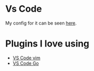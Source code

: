 # Vs Code

My config for it can be seen [here][1].

# Plugins I love using

- [VS Code vim][2]
- [VS Code Go][3]





[1]:	https://github.com/nikitavoloboev/dotfiles/tree/master/vscode
[2]:	https://github.com/VSCodeVim/Vim
[3]:	https://github.com/Microsoft/vscode-go